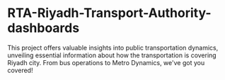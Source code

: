 # RTA-Riyadh-Transport-Authority-dashboards
This project offers valuable insights into public transportation dynamics, unveiling essential information about how the transportation is covering  Riyadh city. From bus operations to Metro Dynamics, we've got you covered!
